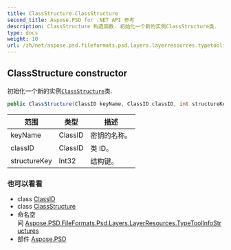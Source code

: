```yaml
---
title: ClassStructure.ClassStructure
second_title: Aspose.PSD for .NET API 参考
description: ClassStructure 构造函数. 初始化一个新的实例ClassStructure类.
type: docs
weight: 10
url: /zh/net/aspose.psd.fileformats.psd.layers.layerresources.typetoolinfostructures/classstructure/classstructure/
---
```

## ClassStructure constructor

初始化一个新的实例[`ClassStructure`](../)类.

```csharp
public ClassStructure(ClassID keyName, ClassID classID, int structureKey)
```

| 范围 | 类型 | 描述 |
| --- | --- | --- |
| keyName | ClassID | 密钥的名称。 |
| classID | ClassID | 类 ID。 |
| structureKey | Int32 | 结构键。 |

### 也可以看看

* class [ClassID](../../../aspose.psd.fileformats.psd.layers.layerresources/classid/)
* class [ClassStructure](../)
* 命名空间 [Aspose.PSD.FileFormats.Psd.Layers.LayerResources.TypeToolInfoStructures](../../classstructure/)
* 部件 [Aspose.PSD](../../../)


